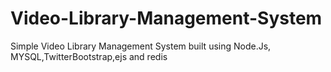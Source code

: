 Video-Library-Management-System
===============================

Simple Video Library Management System built using Node.Js, MYSQL,TwitterBootstrap,ejs and redis
